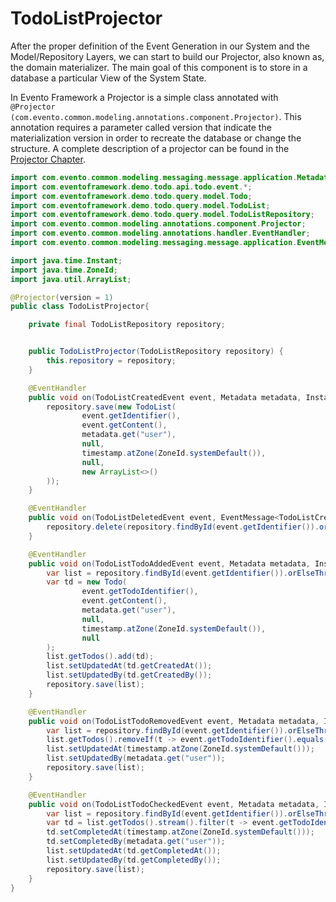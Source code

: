# TodoListProjector

After the proper definition of the Event Generation in our System and the Model/Repository Layers, we can start to build our Projector, also known as, the domain materializer. The main goal of this component is to store in a database a particular View of the System State.

In Evento Framework a Projector is a simple class annotated with `@Projector (com.evento.common.modeling.annotations.component.Projector)`. This annotation requires a parameter called version that indicate the materialization version in order to recreate the database or change the structure. A complete description of a projector can be found in the [Projector Chapter](../../../evento-framework/component/projector/).

```java
import com.evento.common.modeling.messaging.message.application.Metadata;
import com.eventoframework.demo.todo.api.todo.event.*;
import com.eventoframework.demo.todo.query.model.Todo;
import com.eventoframework.demo.todo.query.model.TodoList;
import com.eventoframework.demo.todo.query.model.TodoListRepository;
import com.evento.common.modeling.annotations.component.Projector;
import com.evento.common.modeling.annotations.handler.EventHandler;
import com.evento.common.modeling.messaging.message.application.EventMessage;

import java.time.Instant;
import java.time.ZoneId;
import java.util.ArrayList;

@Projector(version = 1)
public class TodoListProjector{

    private final TodoListRepository repository;


    public TodoListProjector(TodoListRepository repository) {
        this.repository = repository;
    }

    @EventHandler
    public void on(TodoListCreatedEvent event, Metadata metadata, Instant timestamp) {
        repository.save(new TodoList(
                event.getIdentifier(),
                event.getContent(),
                metadata.get("user"),
                null,
                timestamp.atZone(ZoneId.systemDefault()),
                null,
                new ArrayList<>()
        ));
    }

    @EventHandler
    public void on(TodoListDeletedEvent event, EventMessage<TodoListCreatedEvent> message) {
        repository.delete(repository.findById(event.getIdentifier()).orElseThrow());
    }

    @EventHandler
    public void on(TodoListTodoAddedEvent event, Metadata metadata, Instant timestamp) {
        var list = repository.findById(event.getIdentifier()).orElseThrow();
        var td = new Todo(
                event.getTodoIdentifier(),
                event.getContent(),
                metadata.get("user"),
                null,
                timestamp.atZone(ZoneId.systemDefault()),
                null
        );
        list.getTodos().add(td);
        list.setUpdatedAt(td.getCreatedAt());
        list.setUpdatedBy(td.getCreatedBy());
        repository.save(list);
    }

    @EventHandler
    public void on(TodoListTodoRemovedEvent event, Metadata metadata, Instant timestamp) {
        var list = repository.findById(event.getIdentifier()).orElseThrow();
        list.getTodos().removeIf(t -> event.getTodoIdentifier().equals(t.getIdentifier()));
        list.setUpdatedAt(timestamp.atZone(ZoneId.systemDefault()));
        list.setUpdatedBy(metadata.get("user"));
        repository.save(list);
    }

    @EventHandler
    public void on(TodoListTodoCheckedEvent event, Metadata metadata, Instant timestamp) {
        var list = repository.findById(event.getIdentifier()).orElseThrow();
        var td = list.getTodos().stream().filter(t -> event.getTodoIdentifier().equals(t.getIdentifier())).findFirst().orElseThrow();
        td.setCompletedAt(timestamp.atZone(ZoneId.systemDefault()));
        td.setCompletedBy(metadata.get("user"));
        list.setUpdatedAt(td.getCompletedAt());
        list.setUpdatedBy(td.getCompletedBy());
        repository.save(list);
    }
}
```
